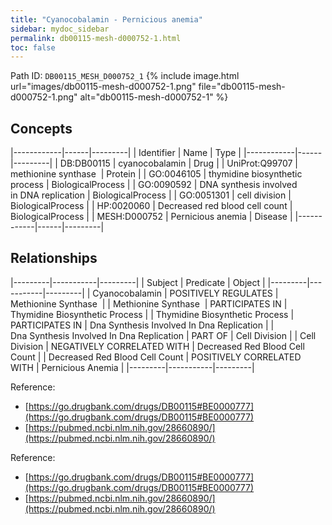 ```yaml
---
title: "Cyanocobalamin - Pernicious anemia"
sidebar: mydoc_sidebar
permalink: db00115-mesh-d000752-1.html
toc: false 
---
```



Path ID: `DB00115_MESH_D000752_1`
{% include image.html url="images/db00115-mesh-d000752-1.png" file="db00115-mesh-d000752-1.png" alt="db00115-mesh-d000752-1" %}

## Concepts

|------------|------|---------|
| Identifier | Name | Type    |
|------------|------|---------|
| DB:DB00115 | cyanocobalamin | Drug |
| UniProt:Q99707 | methionine synthase  | Protein |
| GO:0046105 | thymidine biosynthetic process | BiologicalProcess |
| GO:0090592 | DNA synthesis involved in DNA replication | BiologicalProcess |
| GO:0051301 | cell division | BiologicalProcess |
| HP:0020060 | Decreased red blood cell count | BiologicalProcess |
| MESH:D000752 | Pernicious anemia | Disease |
|------------|------|---------|

## Relationships

|---------|-----------|---------|
| Subject | Predicate | Object  |
|---------|-----------|---------|
| Cyanocobalamin | POSITIVELY REGULATES | Methionine Synthase  |
| Methionine Synthase  | PARTICIPATES IN | Thymidine Biosynthetic Process |
| Thymidine Biosynthetic Process | PARTICIPATES IN | Dna Synthesis Involved In Dna Replication |
| Dna Synthesis Involved In Dna Replication | PART OF | Cell Division |
| Cell Division | NEGATIVELY CORRELATED WITH | Decreased Red Blood Cell Count |
| Decreased Red Blood Cell Count | POSITIVELY CORRELATED WITH | Pernicious Anemia |
|---------|-----------|---------|

Reference: 
  - [https://go.drugbank.com/drugs/DB00115#BE0000777](https://go.drugbank.com/drugs/DB00115#BE0000777)
  - [https://pubmed.ncbi.nlm.nih.gov/28660890/](https://pubmed.ncbi.nlm.nih.gov/28660890/)

Reference: 
  - [https://go.drugbank.com/drugs/DB00115#BE0000777](https://go.drugbank.com/drugs/DB00115#BE0000777)
  - [https://pubmed.ncbi.nlm.nih.gov/28660890/](https://pubmed.ncbi.nlm.nih.gov/28660890/)
